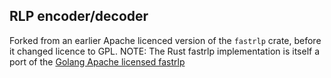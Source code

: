## RLP encoder/decoder

Forked from an earlier Apache licenced version of the `fastrlp` crate, before it changed licence to GPL.
NOTE: The Rust fastrlp implementation is itself a port of the [Golang Apache licensed fastrlp](https://github.com/umbracle/fastrlp)
